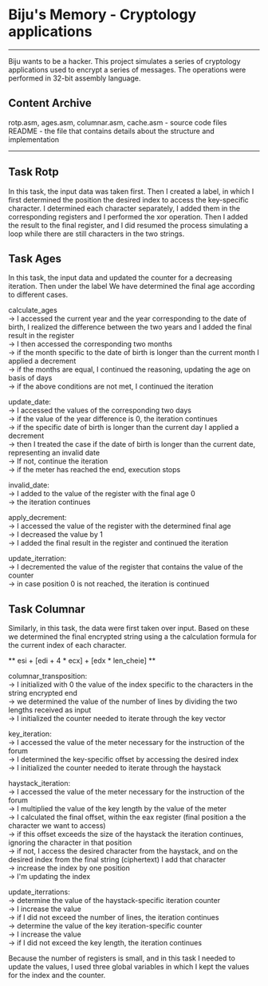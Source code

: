 # Biju's Memory - Cryptology applications
-------------------------------------------------------------------------------

Biju wants to be a hacker. This project simulates a series of cryptology applications used to encrypt a series of messages.
The operations were performed in 32-bit assembly language.

## Content Archive

rotp.asm, ages.asm, columnar.asm, cache.asm - source code files <br>
README - the file that contains details about the structure and implementation  <br>

-------------------------------------------------------------------------------

## Task Rotp <br>
In this task, the input data was taken first.
Then I created a label, in which I first determined the position
the desired index to access the key-specific character. I determined
each character separately, I added them in the corresponding registers and I
performed the xor operation. Then I added the result to the final register, and I did
resumed the process simulating a loop while there are still characters in the two
strings.


## Task Ages <br>
In this task, the input data and
updated the counter for a decreasing iteration. Then under the label
We have determined the final age according to different cases.

calculate_ages  <br>
-> I accessed the current year and the year corresponding to the date of birth, I realized
the difference between the two years and I added the final result in the register  <br>
-> I then accessed the corresponding two months  <br>
-> if the month specific to the date of birth is longer than the current month
I applied a decrement  <br>
-> if the months are equal, I continued the reasoning, updating the age on
basis of days  <br>
-> if the above conditions are not met, I continued the iteration  <br>

update_date: <br>
-> I accessed the values ​​of the corresponding two days  <br>
-> if the value of the year difference is 0, the iteration continues  <br>
-> if the specific date of birth is longer than the current day
I applied a decrement  <br>
-> then I treated the case if the date of birth is longer than the current date,
representing an invalid date  <br>
-> If not, continue the iteration  <br>
-> if the meter has reached the end, execution stops  <br>

invalid_date:  <br>
-> I added to the value of the register with the final age 0  <br>
-> the iteration continues  <br>

apply_decrement:  <br>
-> I accessed the value of the register with the determined final age  <br>
-> I decreased the value by 1  <br>
-> I added the final result in the register and continued the iteration  <br>

update_iterration:  <br>
-> I decremented the value of the register that contains the value of the counter  <br>
-> in case position 0 is not reached, the iteration is continued  <br>

## Task Columnar

Similarly, in this task, the data were first taken over
input. Based on these we determined the final encrypted string using a
the calculation formula for the current index of each character.  <br>

** esi + [edi + 4 * ecx] + [edx * len_cheie] **  <br>

columnar_transposition:  <br>
-> I initialized with 0 the value of the index specific to the characters in the string
encrypted end  <br>
-> we determined the value of the number of lines by dividing the two lengths
received as input  <br>
-> I initialized the counter needed to iterate through the key vector  <br>

key_iteration:  <br>
-> I accessed the value of the meter necessary for the instruction of the forum  <br>
-> I determined the key-specific offset by accessing the desired index  <br>
-> I initialized the counter needed to iterate through the haystack <br>

haystack_iteration:  <br>
-> I accessed the value of the meter necessary for the instruction of the forum  <br>
-> I multiplied the value of the key length by the value of the meter  <br>
-> I calculated the final offset, within the eax register (final position a
the character we want to access)  <br>
-> if this offset exceeds the size of the haystack the iteration continues,
ignoring the character in that position  <br>
-> if not, I access the desired character from the haystack, and on the desired index
from the final string (ciphertext) I add that character  <br>
-> increase the index by one position  <br>
-> I'm updating the index  <br>

update_iterrations:  <br>
-> determine the value of the haystack-specific iteration counter  <br>
-> I increase the value  <br>
-> if I did not exceed the number of lines, the iteration continues  <br>
-> determine the value of the key iteration-specific counter  <br>
-> I increase the value  <br>
-> if I did not exceed the key length, the iteration continues  <br>

Because the number of registers is small, and in this task I needed
to update the values, I used three global variables in which
I kept the values ​​for the index and the counter.
